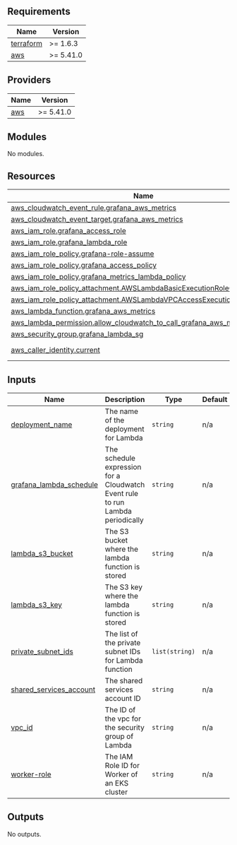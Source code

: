 ## Requirements

| Name | Version |
|------|---------|
| <a name="requirement_terraform"></a> [terraform](#requirement\_terraform) | >= 1.6.3 |
| <a name="requirement_aws"></a> [aws](#requirement\_aws) | >= 5.41.0 |

## Providers

| Name | Version |
|------|---------|
| <a name="provider_aws"></a> [aws](#provider\_aws) | >= 5.41.0 |

## Modules

No modules.

## Resources

| Name | Type |
|------|------|
| [aws_cloudwatch_event_rule.grafana_aws_metrics](https://registry.terraform.io/providers/hashicorp/aws/latest/docs/resources/cloudwatch_event_rule) | resource |
| [aws_cloudwatch_event_target.grafana_aws_metrics](https://registry.terraform.io/providers/hashicorp/aws/latest/docs/resources/cloudwatch_event_target) | resource |
| [aws_iam_role.grafana_access_role](https://registry.terraform.io/providers/hashicorp/aws/latest/docs/resources/iam_role) | resource |
| [aws_iam_role.grafana_lambda_role](https://registry.terraform.io/providers/hashicorp/aws/latest/docs/resources/iam_role) | resource |
| [aws_iam_role_policy.grafana-role-assume](https://registry.terraform.io/providers/hashicorp/aws/latest/docs/resources/iam_role_policy) | resource |
| [aws_iam_role_policy.grafana_access_policy](https://registry.terraform.io/providers/hashicorp/aws/latest/docs/resources/iam_role_policy) | resource |
| [aws_iam_role_policy.grafana_metrics_lambda_policy](https://registry.terraform.io/providers/hashicorp/aws/latest/docs/resources/iam_role_policy) | resource |
| [aws_iam_role_policy_attachment.AWSLambdaBasicExecutionRoleGrafana](https://registry.terraform.io/providers/hashicorp/aws/latest/docs/resources/iam_role_policy_attachment) | resource |
| [aws_iam_role_policy_attachment.AWSLambdaVPCAccessExecutionRoleGrafana](https://registry.terraform.io/providers/hashicorp/aws/latest/docs/resources/iam_role_policy_attachment) | resource |
| [aws_lambda_function.grafana_aws_metrics](https://registry.terraform.io/providers/hashicorp/aws/latest/docs/resources/lambda_function) | resource |
| [aws_lambda_permission.allow_cloudwatch_to_call_grafana_aws_metrics](https://registry.terraform.io/providers/hashicorp/aws/latest/docs/resources/lambda_permission) | resource |
| [aws_security_group.grafana_lambda_sg](https://registry.terraform.io/providers/hashicorp/aws/latest/docs/resources/security_group) | resource |
| [aws_caller_identity.current](https://registry.terraform.io/providers/hashicorp/aws/latest/docs/data-sources/caller_identity) | data source |

## Inputs

| Name | Description | Type | Default | Required |
|------|-------------|------|---------|:--------:|
| <a name="input_deployment_name"></a> [deployment\_name](#input\_deployment\_name) | The name of the deployment for Lambda | `string` | n/a | yes |
| <a name="input_grafana_lambda_schedule"></a> [grafana\_lambda\_schedule](#input\_grafana\_lambda\_schedule) | The schedule expression for a Cloudwatch Event rule to run Lambda periodically | `string` | n/a | yes |
| <a name="input_lambda_s3_bucket"></a> [lambda\_s3\_bucket](#input\_lambda\_s3\_bucket) | The S3 bucket where the lambda function is stored | `string` | n/a | yes |
| <a name="input_lambda_s3_key"></a> [lambda\_s3\_key](#input\_lambda\_s3\_key) | The S3 key where the lambda function is stored | `string` | n/a | yes |
| <a name="input_private_subnet_ids"></a> [private\_subnet\_ids](#input\_private\_subnet\_ids) | The list of the private subnet IDs for Lambda function | `list(string)` | n/a | yes |
| <a name="input_shared_services_account"></a> [shared\_services\_account](#input\_shared\_services\_account) | The shared services account ID | `string` | n/a | yes |
| <a name="input_vpc_id"></a> [vpc\_id](#input\_vpc\_id) | The ID of the vpc for the security group of Lambda | `string` | n/a | yes |
| <a name="input_worker-role"></a> [worker-role](#input\_worker-role) | The IAM Role ID for Worker of an EKS cluster | `string` | n/a | yes |

## Outputs

No outputs.
